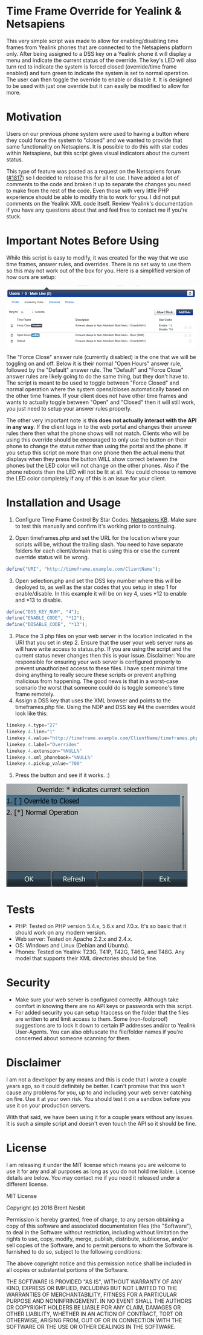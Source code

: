 # Time Frame Override for Yealink & Netsapiens
This very simple script was made to allow for enabling/disabling time frames from Yealink phones that are connected to the Netsapiens platform only. After being assigned to a DSS key on a Yealink phone it will display a menu and indicate the current status of the override. The key's LED will also turn red to indicate the system is forced closed (override/time frame enabled) and turn green to indicate the system is set to normal operation. The user can then toggle the override to enable or disable it. It is designed to be used with just one override but it can easily be modified to allow for more.

# Motivation
Users on our previous phone system were used to having a button where they could force the system to "closed" and we wanted to provide that same functionality on Netsapiens. It is possible to do this with star codes within Netsapiens, but this script gives visual indicators about the current status. 

This type of feature was posted as a request on the Netsapiens forum ([#1817](https://forum.netsapiens.com/t/automatically-disable-a-timeframe-via-script-dial-tranlation/1817/)) so I decided to release this for all to use. I have added a lot of comments to the code and broken it up to separate the changes you need to make from the rest of the code. Even those with very little PHP experience should be able to modify this to work for you. I did not put comments on the Yealink XML code itself. Review Yealink's documentation if you have any questions about that and feel free to contact me if you're stuck.

# Important Notes Before Using
While this script is easy to modify, it was created for the way that we use time frames, answer rules, and overrides. There is no set way to use them so this may not work out of the box for you. Here is a simplified version of how ours are setup:

![Main Line Answer Rule](https://raw.githubusercontent.com/nesb0t/tod-override/master/z-example-ARules-github.png)

The "Force Close" answer rule (currently disabled) is the one that we will be toggling on and off. Below it is their normal "Open Hours" answer rule, followed by the "Default" answer rule. The "Default" and "Force Close" answer rules are likely going to do the same thing, but they don't have to. The script is meant to be used to toggle between "Force Closed" and normal operation where the system opens/closes automatically based on the other time frames. If your client does not have other time frames and wants to actually toggle between "Open" and "Closed" then it will still work, you just need to setup your answer rules properly.

The other very important note is **this does not actually interact with the API in any way**. If the client logs in to the web portal and changes their answer rules there then what the phone shows will not match. Clients who will be using this override should be encouraged to only use the button on their phone to change the status rather than using the portal and the phone. If you setup this script on more than one phone then the actual menu that displays when they press the button WILL show correct between the phones but the LED color will not change on the other phones. Also if the phone reboots then the LED will not be lit at all. You could choose to remove the LED color completely if any of this is an issue for your client.

# Installation and Usage
1. Configure Time Frame Control By Star Codes. [Netsapiens KB](https://help.netsapiens.com/hc/en-us/articles/202999334-Time-Frame-Control-By-Star-Codes). Make sure to test this manually and confirm it's working prior to continuing.

2. Open timeframes.php and set the URL for the location where your scripts will be, without the trailing slash. You need to have separate folders for each client/domain that is using this or else the current override status will be wrong. 
```php
define("URI", "http://timeframe.example.com/ClientName");
```

3. Open selection.php and set the DSS key number where this will be deployed to, as well as the star codes that you setup in step 1 for enable/disable. In this example it will be on key 4, uses *12 to enable and *13 to disable.
```php
define("DSS_KEY_NUM", "4");
define("ENABLE_CODE", "*12");
define("DISABLE_CODE", "*13");
```

3. Place the 3 php files on your web server in the location indicated in the URI that you set in step 2. Ensure that the user your web server runs as will have write access to status.php. If you are using the script and the current status never changes then this is your issue. Disclaimer: You are responsible for ensuring your web server is configured properly to prevent unauthorized access to these files. I have spent minimal time doing anything to really secure these scripts or prevent anything malicious from happening. The good news is that in a worst-case scenario the worst that someone could do is toggle someone's time frame remotely. 
4. Assign a DSS key that uses the XML browser and points to the timeframes.php file. Using the NDP and DSS key #4 the overrides would look like this:
```php
linekey.4.type="27"
linekey.4.line="1"
linekey.4.value="http://timeframe.example.com/ClientName/timeframes.php"
linekey.4.label="Overrides"
linekey.4.extension="%NULL%"
linekey.4.xml_phonebook="%NULL%"
linekey.4.pickup_value="700"
```
5. Press the button and see if it works. :)

![Menu on T46](https://raw.githubusercontent.com/nesb0t/tod-override/master/z-example-menu-github.jpg)

# Tests
- PHP: Tested on PHP version 5.4.x, 5.6.x and 7.0.x. It's so basic that it should work on any modern version.
- Web server: Tested on Apache 2.2.x and 2.4.x.
- OS: Windows and Linux (Debian and Ubuntu).
- Phones: Tested on Yealink T23G, T41P, T42G, T46G, and T48G. Any model that supports their XML directories should be fine.

# Security
- Make sure your web server is configured correctly. Although take comfort in knowing there are no API keys or passwords with this script.
- For added security you can setup htaccess on the folder that the files are written to and limit access to them. Some (non-foolproof) suggestions are to lock it down to certain IP addresses and/or to Yealink User-Agents. You can also obfuscate the file/folder names if you're concerned about someone scanning for them.

# Disclaimer
I am not a developer by any means and this is code that I wrote a couple years ago, so it could definitely be better. I can't promise that this won't cause any problems for you, up to and including your web server catching on fire. Use it at your own risk. You should test it on a sandbox before you use it on your production servers.

With that said, we have been using it for a couple years without any issues. It is such a simple script and doesn't even touch the API so it should be fine.

# License

I am releasing it under the MIT license which means you are welcome to use it for any and all purposes as long as you do not hold me liable. License details are below. You may contact me if you need it released under a different license.

MIT License

Copyright (c) 2016 Brent Nesbit

Permission is hereby granted, free of charge, to any person obtaining a copy
of this software and associated documentation files (the "Software"), to deal
in the Software without restriction, including without limitation the rights
to use, copy, modify, merge, publish, distribute, sublicense, and/or sell
copies of the Software, and to permit persons to whom the Software is
furnished to do so, subject to the following conditions:

The above copyright notice and this permission notice shall be included in all
copies or substantial portions of the Software.

THE SOFTWARE IS PROVIDED "AS IS", WITHOUT WARRANTY OF ANY KIND, EXPRESS OR
IMPLIED, INCLUDING BUT NOT LIMITED TO THE WARRANTIES OF MERCHANTABILITY,
FITNESS FOR A PARTICULAR PURPOSE AND NONINFRINGEMENT. IN NO EVENT SHALL THE
AUTHORS OR COPYRIGHT HOLDERS BE LIABLE FOR ANY CLAIM, DAMAGES OR OTHER
LIABILITY, WHETHER IN AN ACTION OF CONTRACT, TORT OR OTHERWISE, ARISING FROM,
OUT OF OR IN CONNECTION WITH THE SOFTWARE OR THE USE OR OTHER DEALINGS IN THE
SOFTWARE.